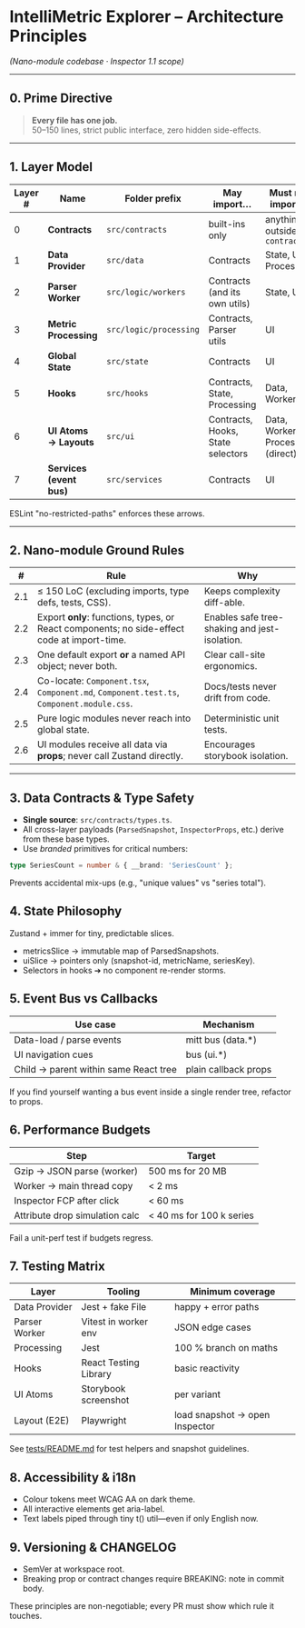 # IntelliMetric Explorer – Architecture Principles  
*(Nano-module codebase · Inspector 1.1 scope)*

---

## 0. Prime Directive

> **Every file has one job.**  
> 50–150 lines, strict public interface, zero hidden side-effects.

---

## 1. Layer Model

| Layer # | Name                      | Folder prefix | May import…                        | Must **not** import…                    |
| ------- | ------------------------- | ------------- | ---------------------------------- | --------------------------------------- |
| 0       | **Contracts**             | `src/contracts` | built-ins only                     | anything outside `contracts/`           |
| 1       | **Data Provider**         | `src/data`      | Contracts                          | State, UI, Processing                   |
| 2       | **Parser Worker**         | `src/logic/workers` | Contracts (and its own utils)     | State, UI                               |
| 3       | **Metric Processing**     | `src/logic/processing` | Contracts, Parser utils          | UI                                      |
| 4       | **Global State**          | `src/state`     | Contracts                          | UI                                      |
| 5       | **Hooks**                 | `src/hooks`     | Contracts, State, Processing       | Data, Workers                           |
| 6       | **UI Atoms → Layouts**    | `src/ui`        | Contracts, Hooks, State selectors  | Data, Workers, Processing (direct)      |
| 7       | **Services (event bus)**  | `src/services` | Contracts                          | UI                                      |

ESLint "no-restricted-paths" enforces these arrows.

---

## 2. Nano-module Ground Rules

| # | Rule | Why |
|---|------|-----|
| 2.1 | ≤ 150 LoC (excluding imports, type defs, tests, CSS). | Keeps complexity diff-able. |
| 2.2 | Export **only**: functions, types, or React components; no side-effect code at import-time. | Enables safe tree-shaking and jest-isolation. |
| 2.3 | One default export **or** a named API object; never both. | Clear call-site ergonomics. |
| 2.4 | Co-locate: `Component.tsx`, `Component.md`, `Component.test.ts`, `Component.module.css`. | Docs/tests never drift from code. |
| 2.5 | Pure logic modules never reach into global state. | Deterministic unit tests. |
| 2.6 | UI modules receive all data via **props**; never call Zustand directly. | Encourages storybook isolation. |

---

## 3. Data Contracts & Type Safety

* **Single source**: `src/contracts/types.ts`.  
* All cross-layer payloads (`ParsedSnapshot`, `InspectorProps`, etc.) derive from these base types.  
* Use *branded* primitives for critical numbers:

```ts
type SeriesCount = number & { __brand: 'SeriesCount' };
```
Prevents accidental mix-ups (e.g., "unique values" vs "series total").

## 4. State Philosophy
Zustand + immer for tiny, predictable slices.

- metricsSlice → immutable map of ParsedSnapshots.
- uiSlice → pointers only (snapshot-id, metricName, seriesKey).
- Selectors in hooks ➔ no component re-render storms.

## 5. Event Bus vs Callbacks
| Use case | Mechanism |
|----------|-----------|
| Data-load / parse events | mitt bus (data.*) |
| UI navigation cues | bus (ui.*) |
| Child → parent within same React tree | plain callback props |

If you find yourself wanting a bus event inside a single render tree, refactor to props.

## 6. Performance Budgets
| Step | Target |
|------|--------|
| Gzip → JSON parse (worker) | 500 ms for 20 MB |
| Worker → main thread copy | < 2 ms |
| Inspector FCP after click | < 60 ms |
| Attribute drop simulation calc | < 40 ms for 100 k series |

Fail a unit-perf test if budgets regress.

## 7. Testing Matrix
| Layer | Tooling | Minimum coverage |
|-------|---------|------------------|
| Data Provider | Jest + fake File | happy + error paths |
| Parser Worker | Vitest in worker env | JSON edge cases |
| Processing | Jest | 100 % branch on maths |
| Hooks | React Testing Library | basic reactivity |
| UI Atoms | Storybook screenshot | per variant |
| Layout (E2E) | Playwright | load snapshot → open Inspector |

See [tests/README.md](../tests/README.md) for test helpers and snapshot guidelines.

## 8. Accessibility & i18n
- Colour tokens meet WCAG AA on dark theme.
- All interactive elements get aria-label.
- Text labels piped through tiny t() util—even if only English now.

## 9. Versioning & CHANGELOG
- SemVer at workspace root.
- Breaking prop or contract changes require BREAKING: note in commit body.

These principles are non-negotiable; every PR must show which rule it touches.